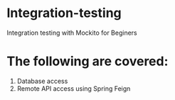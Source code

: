 # Integration-testing
Integration testing with Mockito for Beginers

# The following are covered:

1. Database access
2. Remote API access using Spring Feign
